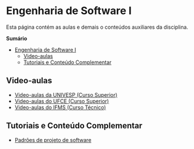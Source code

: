 # Engenharia de Software I

Esta página contém as aulas e demais o conteúdos auxiliares da disciplina.

**Sumário**
- [Engenharia de Software I](#engenharia-de-software-i)
  - [Video-aulas](#video-aulas)
  - [Tutoriais e Conteúdo Complementar](#tutoriais-e-conteúdo-complementar)

## Video-aulas

- [Video-aulas da UNIVESP (Curso Superior)](https://www.youtube.com/watch?v=ciQ2FObc3tc&list=PLxI8Can9yAHfeoA_yMm9iKJVxQprljmL9)
- [Video-aulas do UFCE (Curso Superior)](https://www.youtube.com/watch?v=h_hEI1Kfm2U&list=PLhBaeEzs3d7lsn_Mq2n3R4_api16Wkp1Q)
- [Video-aulas do IFMS (Curso Técnico)](https://www.youtube.com/watch?v=Vjo_UL5kkf8&list=PLHacc__hCkF-eLfsK507j_HISZ34x42Ps)

## Tutoriais e Conteúdo Complementar

- [Padrões de projeto de software](https://refactoring.guru/pt-br/design-patterns/)

